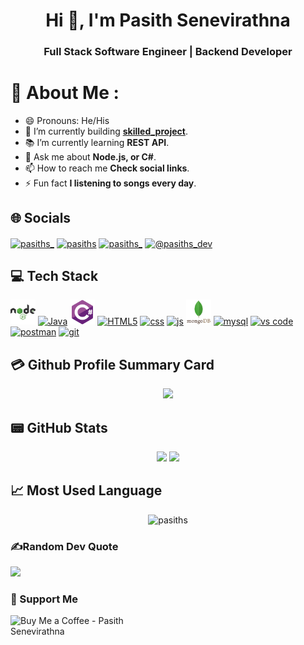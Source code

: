<body></body>
<h1 align="center"> Hi 👋, I'm Pasith Senevirathna</h1>
<h3 align="center">Full Stack Software Engineer | Backend Developer</h3>


# 💫 About Me :
  - 😄 Pronouns: He/His
  - 🔭 I’m currently building **[skilled_project](https://github.com/pasiths/skilled_project.git)**.
  - 📚 I’m currently learning **REST API**.
  - 💬 Ask me about **Node.js, or C#**.
  - 📫 How to reach me **Check social links**.
  - ⚡ Fun fact **I listening to songs every day**.

## 🌐 Socials
<p align="left">
<a href="https://twitter.com/pasiths_" target="blank"><img align="center" src="https://raw.githubusercontent.com/rahuldkjain/github-profile-readme-generator/master/src/images/icons/Social/twitter.svg" alt="pasiths_" height="30" width="40" /></a>
<a href="https://linkedin.com/in/pasiths" target="blank"><img align="center" src="https://raw.githubusercontent.com/rahuldkjain/github-profile-readme-generator/master/src/images/icons/Social/linked-in-alt.svg" alt="pasiths" height="30" width="40" /></a>
<a href="https://instagram.com/pasiths_" target="blank"><img align="center" src="https://raw.githubusercontent.com/rahuldkjain/github-profile-readme-generator/master/src/images/icons/Social/instagram.svg" alt="pasiths_" height="30" width="40" /></a>
<a href="https://www.youtube.com/c/@pasiths_dev" target="blank"><img align="center" src="https://raw.githubusercontent.com/rahuldkjain/github-profile-readme-generator/master/src/images/icons/Social/youtube.svg" alt="@pasiths_dev" height="30" width="40" /></a>
</p>

## 💻 Tech Stack
<p>
   <a href="https://nodejs.org/en" target="_blank"><img src="https://raw.githubusercontent.com/devicons/devicon/master/icons/nodejs/nodejs-original-wordmark.svg" alt="nodejs" width="40" height="40" /></a> 
   <a href="https://www.java.com/en/" target="_blank"><img src="https://cdn4.iconfinder.com/data/icons/logos-and-brands/512/181_Java_logo_logos-512.png" alt="Java" width="40" height="40" /></a> 
   <a href="https://www.w3schools.com/cs/index.php" target="_blank"><img src="https://raw.githubusercontent.com/devicons/devicon/master/icons/csharp/csharp-original.svg" alt="C#" width="40" height="40" /></a> 
   <a href="https://www.w3schools.com/html/" target="_blank"><img src="https://cdn1.iconfinder.com/data/icons/logotypes/32/badge-html-5-512.png" alt="HTML5" width="40" height="40" /></a> 
   <a href="https://www.w3schools.com/css/" target="_blank"><img src="https://cdn1.iconfinder.com/data/icons/logotypes/32/badge-css-3-512.png" alt="css" width="40" height="40" /></a> 
   <a href="https://www.w3schools.com/js/" target="_blank"><img src="https://cdn4.iconfinder.com/data/icons/logos-and-brands/512/187_Js_logo_logos-512.png" alt="js" width="40" height="40" /></a>
   <!--<a href="https://getbootstrap.com" target="_blank" rel="noreferrer"><img src="https://raw.githubusercontent.com/devicons/devicon/master/icons/bootstrap/bootstrap-plain-wordmark.svg" alt="bootstrap" width="40" height="40"/></a>-->
   <a href="https://www.mongodb.com" target="_blank"><img src="https://raw.githubusercontent.com/devicons/devicon/master/icons/mongodb/mongodb-original-wordmark.svg" alt="mongodb" width="40" height="40" /></a> 
   <a href="https://www.mysql.com" target="_blank"><img src="https://cdn4.iconfinder.com/data/icons/logos-3/181/MySQL-512.png" alt="mysql" width="40" height="40" /></a> 
   <a href="https://code.visualstudio.com" target="_blank"><img src="https://code.visualstudio.com/assets/images/code-stable.png" alt="vs code" width="40" height="40" /></a> 
   <a href="https://www.postman.com" target="_blank"><img src="https://www.vectorlogo.zone/logos/getpostman/getpostman-icon.svg" alt="postman" width="40" height="40" /></a> 
   <a href="https://git-scm.com" target="_blank"><img src="https://www.vectorlogo.zone/logos/git-scm/git-scm-icon.svg" alt="git" width="40" height="40" /></a> 
</p>



## 💳 Github Profile Summary Card
<p align="center">
  <img src="http://github-profile-summary-cards.vercel.app/api/cards/profile-details?username=pasiths&theme=tokyonight"/>
</p>

## 📟 GitHub Stats
<p align="center">
	<img width="48%" src="https://github-readme-stats.vercel.app/api?username=pasiths&theme=tokyonight&show_icons=true&hide_border=true&count_private=true" />
	<img width="48%" src="https://github-readme-streak-stats.herokuapp.com/?user=pasiths&theme=tokyonight&hide_border=true" />
</p>

## 📈 Most Used Language
<p align="center">
  <img width="38%" src="https://github-readme-stats.vercel.app/api/top-langs/?username=pasiths&theme=tokyonight&show_icons=true&hide_border=true&layout=compact" alt="pasiths" />
</p>

### ✍️Random Dev Quote
![](https://quotes-github-readme.vercel.app/api?type=horizontal&theme=vue)

### 💖 Support Me
<p><a href="https://www.buymeacoffee.com/"><img align="left" src="https://cdn.buymeacoffee.com/buttons/v2/default-yellow.png" height="50" width="210" alt="Buy Me a Coffee - Pasith Senevirathna" /></a></p>

